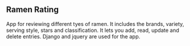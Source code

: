## Ramen Rating

App for reviewing different tyes of ramen.
It includes the brands, variety, serving style, stars and classification.
It lets you add, read, update and delete entries.
Django and jquery are used for the app.